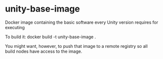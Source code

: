 # unity-base-image
Docker image containing the basic software every Unity version requires for executing

To build it: docker build -t unity-base-image .

You might want, however, to push that image to a remote registry so all build nodes have access to the image.
